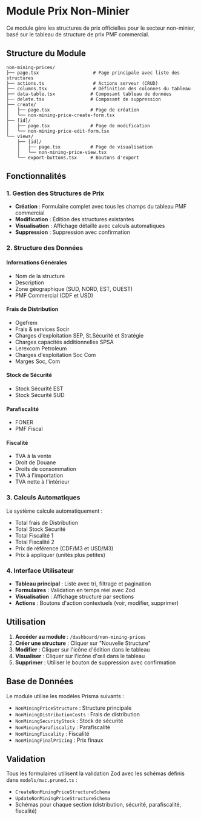 # Module Prix Non-Minier

Ce module gère les structures de prix officielles pour le secteur non-minier, basé sur le tableau de structure de prix PMF commercial.

## Structure du Module

```
non-mining-prices/
├── page.tsx                    # Page principale avec liste des structures
├── actions.ts                  # Actions serveur (CRUD)
├── columns.tsx                 # Définition des colonnes du tableau
├── data-table.tsx             # Composant tableau de données
├── delete.tsx                 # Composant de suppression
├── create/
│   ├── page.tsx               # Page de création
│   └── non-mining-price-create-form.tsx
├── [id]/
│   ├── page.tsx               # Page de modification
│   └── non-mining-price-edit-form.tsx
└── views/
    ├── [id]/
    │   ├── page.tsx           # Page de visualisation
    │   └── non-mining-price-view.tsx
    └── export-buttons.tsx     # Boutons d'export
```

## Fonctionnalités

### 1. Gestion des Structures de Prix
- **Création** : Formulaire complet avec tous les champs du tableau PMF commercial
- **Modification** : Édition des structures existantes
- **Visualisation** : Affichage détaillé avec calculs automatiques
- **Suppression** : Suppression avec confirmation

### 2. Structure des Données

#### Informations Générales
- Nom de la structure
- Description
- Zone géographique (SUD, NORD, EST, OUEST)
- PMF Commercial (CDF et USD)

#### Frais de Distribution
- Ogefrem
- Frais & services Socir
- Charges d'exploitation SEP, St.Sécurité et Stratégie
- Charges capacités additionnelles SPSA
- Lerexcom Petroleum
- Charges d'exploitation Soc Com
- Marges Soc, Com

#### Stock de Sécurité
- Stock Sécurité EST
- Stock Sécurité SUD

#### Parafiscalité
- FONER
- PMF Fiscal

#### Fiscalité
- TVA à la vente
- Droit de Douane
- Droits de consommation
- TVA à l'importation
- TVA nette à l'intérieur

### 3. Calculs Automatiques

Le système calcule automatiquement :
- Total frais de Distribution
- Total Stock Sécurité
- Total Fiscalité 1
- Total Fiscalité 2
- Prix de référence (CDF/M3 et USD/M3)
- Prix à appliquer (unités plus petites)

### 4. Interface Utilisateur

- **Tableau principal** : Liste avec tri, filtrage et pagination
- **Formulaires** : Validation en temps réel avec Zod
- **Visualisation** : Affichage structuré par sections
- **Actions** : Boutons d'action contextuels (voir, modifier, supprimer)

## Utilisation

1. **Accéder au module** : `/dashboard/non-mining-prices`
2. **Créer une structure** : Cliquer sur "Nouvelle Structure"
3. **Modifier** : Cliquer sur l'icône d'édition dans le tableau
4. **Visualiser** : Cliquer sur l'icône d'œil dans le tableau
5. **Supprimer** : Utiliser le bouton de suppression avec confirmation

## Base de Données

Le module utilise les modèles Prisma suivants :
- `NonMiningPriceStructure` : Structure principale
- `NonMiningDistributionCosts` : Frais de distribution
- `NonMiningSecurityStock` : Stock de sécurité
- `NonMiningParafiscality` : Parafiscalité
- `NonMiningFiscality` : Fiscalité
- `NonMiningFinalPricing` : Prix finaux

## Validation

Tous les formulaires utilisent la validation Zod avec les schémas définis dans `models/mvc.pruned.ts` :
- `CreateNonMiningPriceStructureSchema`
- `UpdateNonMiningPriceStructureSchema`
- Schémas pour chaque section (distribution, sécurité, parafiscalité, fiscalité)
